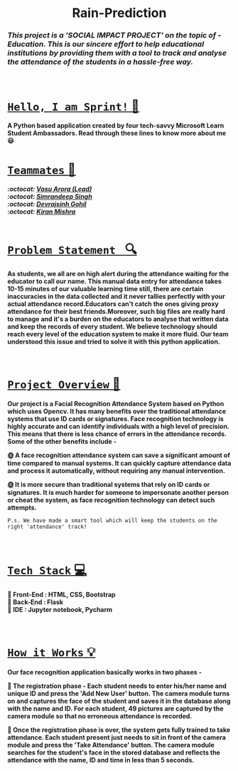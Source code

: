 
<h1 align='center'>Rain-Prediction</h1>

###  ***This project is a **'SOCIAL IMPACT PROJECT'** on the topic of - *Education*. This is our sincere effort to help educational institutions by providing them with a tool to track and analyse the attendance of the students in a hassle-free way.*** 

<br>



# <u> `Hello, I am Sprint!` :wave:</u>
  
**A Python based application created by four tech-savvy Microsoft Learn Student Ambassadors.
Read through these lines to know more about me :smiley:**
<br>

# <u>`Teammates` :gem: </u>  

   ***:octocat: [Vasu Arora (Lead)](https://github.com/123Vasu)<br>
    :octocat: [Simrandeep Singh](https://github.com/deepsingh245)<br>
    :octocat: [Devrajsinh Gohil](https://github.com/Devrajsinh-Gohil)<br>
    :octocat: [Kiran Mishra](https://github.com/Kirann21)<br>***
  <br>
  
# <u> `Problem Statement ` :mag: </u>

**As students, we all are on high alert during the attendance waiting for the educator to call our name. This manual data entry for attendance takes 10-15 minutes of our valuable learning time still, there are certain inaccuracies in the data collected and it never tallies perfectly with your actual attendance record.Educators can't catch the ones giving proxy attendance for their best friends.Moreover, such big files are really hard to manage and it's a burden on the educators to analyse that written data and keep the records of every student. We believe technology should reach every level of the education system to make it more fluid. Our team understood this issue and tried to solve it with this python application.**

<br>

# <u> `Project Overview` :star2: </u>

**Our project is a Facial Recognition Attendance System based on Python which uses Opencv. It has many benefits over the traditional attendance systems that use ID cards or signatures. Face recognition technology is highly accurate and can identify individuals with a high level of precision. This means that there is less chance of errors in the attendance records. Some of the other benefits include -**<br>

**:sun_with_face: A face recognition attendance system can save a significant amount of time compared to manual systems. It can quickly capture attendance data and process  it automatically, without requiring any manual intervention.**<br>

**:sun_with_face: It is more secure than traditional systems that rely on ID cards or signatures. It is much harder for someone to impersonate another person or cheat the system, as face recognition technology can detect such attempts.**

`P.s. We have made a smart tool which will keep the students on the right 'attendance' track!`

<br>

# <u> `Tech Stack` :computer:</u>

**:round_pushpin: Front-End : HTML, CSS, Bootstrap<br> 
 :round_pushpin: Back-End : Flask<br>
 :round_pushpin: IDE : Jupyter notebook, Pycharm<br>**
   

<br>

# <u> `How it Works` 💡</u>

**Our face recognition application basically works in two phases -** <br>

**:seedling: The registration phase - Each student needs to enter his/her name and unique ID and press the 'Add New User' button. The camera module turns on and captures the face of the student and saves it in the database along with the name and ID. For each student, 49 pictures are captured by the camera module so that no erroneous attendance is recorded.**<br>

**:seedling: Once the registration phase is over, the system gets fully trained to take attendance. Each student present just needs to sit in front of the camera module and press the 'Take Attendance' button. The camera module searches for the student's face in the stored database and reflects the attendance with the name, ID and time in less than 5 seconds.**






